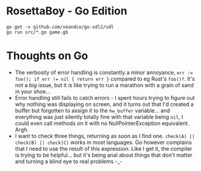 RosettaBoy - Go Edition
=======================

```
go get -v github.com/veandco/go-sdl2/sdl
go run src/*.go game.gb
```

Thoughts on Go
==============
- The verbosity of error handling is constantly a minor annoyance,
  `err := foo(); if err != nil { return err }` compared to eg
  Rust's `foo()?`. It's not a _big_ issue, but it is like trying
  to run a marathon with a grain of sand in your shoe...
- Error handling still fails to catch errors - I spent hours trying
  to figure out why nothing was displaying on screen, and it turns
  out that I'd created a buffer but forgotten to assign it to the
  `hw_buffer` variable... and everything was just silently totally
  fine with that variable being `nil`, I could even call methods on
  it with no NullPointerException equivalent. Argh.
- I want to check three things, returning as soon as I find one.
  `check(A) || check(B) || check(C)` works in most languages. Go
  however complains that I need to use the result of this expression.
  Like I get it, the compiler is trying to be helpful... but it's
  being anal about things that don't matter and turning a blind
  eye to real problems -_-